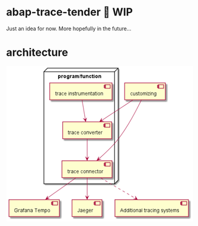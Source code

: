 # abap-trace-tender :construction: WIP

Just an idea for now. More hopefully in the future...

# architecture

![architecture](./out/architecture/architecture/architecture.png)
